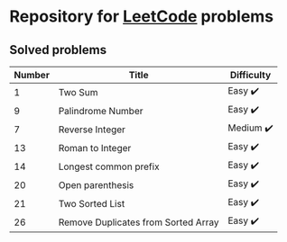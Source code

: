 # Repository for [LeetCode](https://leetcode.com/) problems

## Solved problems

| Number | Title                               | Difficulty                |
|--------|-------------------------------------|---------------------------|
| 1      | Two Sum                             | Easy   :heavy_check_mark: |
| 9      | Palindrome Number                   | Easy   :heavy_check_mark: |
| 7      | Reverse Integer                     | Medium :heavy_check_mark: |
| 13     | Roman to Integer                    | Easy   :heavy_check_mark: |
| 14     | Longest common prefix               | Easy   :heavy_check_mark: |
| 20     | Open parenthesis                    | Easy   :heavy_check_mark: |
| 21     | Two Sorted List                     | Easy   :heavy_check_mark: |
| 26     | Remove Duplicates from Sorted Array | Easy   :heavy_check_mark: |

